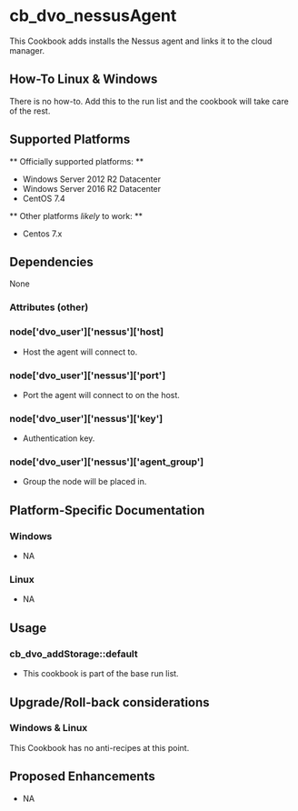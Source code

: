 # cb_dvo_nessusAgent

This Cookbook adds installs the Nessus agent and links it to the cloud manager.

## How-To Linux & Windows

There is no how-to. Add this to the run list and the cookbook will take care of the rest.  

## Supported Platforms

** Officially supported platforms: **

* Windows Server 2012 R2 Datacenter
* Windows Server 2016 R2 Datacenter
* CentOS 7.4

** Other platforms *likely* to work: **
* Centos 7.x

## Dependencies
None

### Attributes (other)

### node['dvo_user']['nessus']['host]

* Host the agent will connect to.

### node['dvo_user']['nessus']['port']

* Port the agent will connect to on the host.

### node['dvo_user']['nessus']['key']

* Authentication key.

### node['dvo_user']['nessus']['agent_group']

* Group the node will be placed in.

## Platform-Specific Documentation

### Windows
* NA

### Linux
* NA

## Usage

### cb_dvo_addStorage::default
* This cookbook is part of the base run list.

## Upgrade/Roll-back considerations

### Windows & Linux

This Cookbook has no anti-recipes at this point.  

## Proposed Enhancements
* NA
